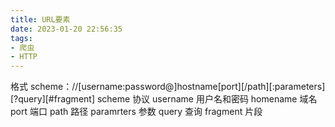 ```yaml
---
title: URL要素
date: 2023-01-20 22:56:35
tags:
- 爬虫
- HTTP
---
```


格式
scheme：//[username:password@]hostname[port][/path][:parameters][?query][#fragment]
scheme 协议
username 用户名和密码
homename 域名
port 端口
path 路径
paramrters 参数
query 查询
fragment 片段

